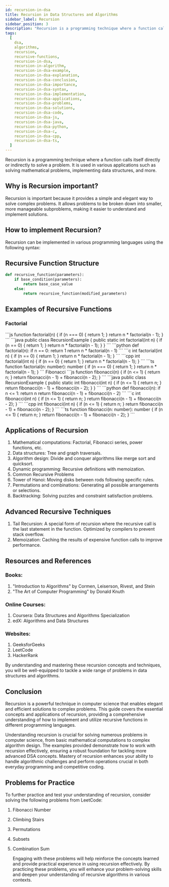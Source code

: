 ```yaml
---
id: recursion-in-dsa
title: Recursion in Data Structures and Algorithms
sidebar_label: Recursion
sidebar_position: 3
description: "Recursion is a programming technique where a function calls itself directly or indirectly to solve a problem. It is used in various applications such as solving mathematical problems, implementing data structures, and more."
tags:
  [
    dsa,
    algorithms,
    recursion,
    recursive-functions,
    recursion-in-dsa,
    recursion-in-algorithm,
    recursion-in-dsa-example,
    recursion-in-dsa-explanation,
    recursion-in-dsa-conclusion,
    recursion-in-dsa-importance,
    recursion-in-dsa-syntax,
    recursion-in-dsa-implementation,
    recursion-in-dsa-applications,
    recursion-in-dsa-problems,
    recursion-in-dsa-solutions,
    recursion-in-dsa-code,
    recursion-in-dsa-js,
    recursion-in-dsa-java,
    recursion-in-dsa-python,
    recursion-in-dsa-c,
    recursion-in-dsa-cpp,
    recursion-in-dsa-ts,
  ]
---
```


Recursion is a programming technique where a function calls itself directly or indirectly to solve a problem. It is used in various applications such as solving mathematical problems, implementing data structures, and more.

## Why is Recursion important?

Recursion is important because it provides a simple and elegant way to solve complex problems. It allows problems to be broken down into smaller, more manageable subproblems, making it easier to understand and implement solutions.

## How to implement Recursion?

Recursion can be implemented in various programming languages using the following syntax:

## Recursive Function Structure

```python
def recursive_function(parameters):
    if base_condition(parameters):
        return base_case_value
    else:
        return recursive_function(modified_parameters)
```

## Examples of Recursive Functions

### Factorial

<Tabs>
    <TabItem value="js" label="JavaScript" default>
      <SolutionAuthor name="@Ajay-Dhangar"/>
      ```js
      function factorial(n) {
        if (n === 0) {
          return 1;
        }
        return n * factorial(n - 1);
      }
      ```
    </TabItem>
    <TabItem value="java" label="Java">
      <SolutionAuthor name="@Ajay-Dhangar"/>
      ```java
      public class RecursionExample {
          public static int factorial(int n) {
              if (n == 0) {
                  return 1;
              }
              return n * factorial(n - 1);
          }
      }
      ```
    </TabItem>
    <TabItem value="python" label="Python">
      <SolutionAuthor name="@Ajay-Dhangar"/>
      ```python
      def factorial(n):
          if n == 0:
              return 1
          return n * factorial(n - 1)
      ```
    </TabItem>
    <TabItem value="c" label="C">
      <SolutionAuthor name="@Ajay-Dhangar"/>
      ```c
      int factorial(int n) {
          if (n == 0) {
              return 1;
          }
          return n * factorial(n - 1);
      }
      ```
    </TabItem>
    <TabItem value="cpp" label="C++">
      <SolutionAuthor name="@Ajay-Dhangar"/>
      ```cpp
      int factorial(int n) {
          if (n == 0) {
              return 1;
          }
          return n * factorial(n - 1);
      }
      ```
    </TabItem>
    <TabItem value="ts" label="TypeScript">
      <SolutionAuthor name="@Ajay-Dhangar"/>
      ```ts
      function factorial(n: number): number {
        if (n === 0) {
          return 1;
        }
        return n * factorial(n - 1);
      }
      ```
    </TabItem>
</Tabs>
Fibonacci
<Tabs>
    <TabItem value="js" label="JavaScript" default>
      <SolutionAuthor name="@Ajay-Dhangar"/>
      ```js
      function fibonacci(n) {
        if (n <= 1) {
          return n;
        }
        return fibonacci(n - 1) + fibonacci(n - 2);
      }
      ```
    </TabItem>
    <TabItem value="java" label="Java">
      <SolutionAuthor name="@Ajay-Dhangar"/>
      ```java
      public class RecursionExample {
          public static int fibonacci(int n) {
              if (n <= 1) {
                  return n;
              }
              return fibonacci(n - 1) + fibonacci(n - 2);
          }
      }
      ```
    </TabItem>
    <TabItem value="python" label="Python">
      <SolutionAuthor name="@Ajay-Dhangar"/>
      ```python
      def fibonacci(n):
          if n <= 1:
              return n
          return fibonacci(n - 1) + fibonacci(n - 2)
      ```
    </TabItem>
    <TabItem value="c" label="C">
      <SolutionAuthor name="@Ajay-Dhangar"/>
      ```c
      int fibonacci(int n) {
          if (n <= 1) {
              return n;
          }
          return fibonacci(n - 1) + fibonacci(n - 2);
      }
      ```
    </TabItem>
    <TabItem value="cpp" label="C++">
      <SolutionAuthor name="@Ajay-Dhangar"/>
      ```cpp
      int fibonacci(int n) {
          if (n <= 1) {
              return n;
          }
          return fibonacci(n - 1) + fibonacci(n - 2);
      }
      ```
    </TabItem>
    <TabItem value="ts" label="TypeScript">
      <SolutionAuthor name="@Ajay-Dhangar"/>
      ```ts
      function fibonacci(n: number): number {
        if (n <= 1) {
          return n;
        }
        return fibonacci(n - 1) + fibonacci(n - 2);
      }
      ```
    </TabItem>
</Tabs>

## Applications of Recursion

1.  Mathematical computations: Factorial, Fibonacci series, power functions, etc.
2.  Data structures: Tree and graph traversals.
3.  Algorithm design: Divide and conquer algorithms like merge sort and quicksort.
4.  Dynamic programming: Recursive definitions with memoization.
5.  Common Recursive Problems
6.  Tower of Hanoi: Moving disks between rods following specific rules.
7.  Permutations and combinations: Generating all possible arrangements or selections.
8.  Backtracking: Solving puzzles and constraint satisfaction problems.

## Advanced Recursive Techniques

1.  Tail Recursion: A special form of recursion where the recursive call is the last statement in the function. Optimized by compilers to prevent stack overflow.
2.  Memoization: Caching the results of expensive function calls to improve performance.

## Resources and References

### Books:

1. "Introduction to Algorithms" by Cormen, Leiserson, Rivest, and Stein
2. "The Art of Computer Programming" by Donald Knuth

### Online Courses:

1. Coursera: Data Structures and Algorithms Specialization
2. edX: Algorithms and Data Structures

### Websites:

1. GeeksforGeeks
2. LeetCode
3. HackerRank

By understanding and mastering these recursion concepts and techniques, you will be well-equipped to tackle a wide range of problems in data structures and algorithms.

## Conclusion

Recursion is a powerful technique in computer science that enables elegant and efficient solutions to complex problems. This guide covers the essential concepts and applications of recursion, providing a comprehensive understanding of how to implement and utilize recursive functions in different programming languages.

Understanding recursion is crucial for solving numerous problems in computer science, from basic mathematical computations to complex algorithm design. The examples provided demonstrate how to work with recursion effectively, ensuring a robust foundation for tackling more advanced DSA concepts. Mastery of recursion enhances your ability to handle algorithmic challenges and perform operations crucial in both everyday programming and competitive coding.

## Problems for Practice

To further practice and test your understanding of recursion, consider solving the following problems from LeetCode:

1.  Fibonacci Number
2.  Climbing Stairs
3.  Permutations
4.  Subsets
5.  Combination Sum


    Engaging with these problems will help reinforce the concepts learned and provide practical experience in using recursion effectively. By practicing these problems, you will enhance your problem-solving skills and deepen your understanding of recursive algorithms in various contexts.
